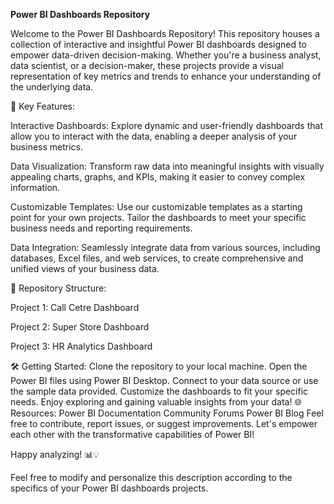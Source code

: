 ****Power BI Dashboards Repository****

Welcome to the Power BI Dashboards Repository! This repository houses a collection of interactive and insightful Power BI dashboards designed to empower data-driven decision-making. Whether you're a business analyst, data scientist, or a decision-maker, these projects provide a visual representation of key metrics and trends to enhance your understanding of the underlying data.

🚀 Key Features:

Interactive Dashboards: Explore dynamic and user-friendly dashboards that allow you to interact with the data, enabling a deeper analysis of your business metrics.

Data Visualization: Transform raw data into meaningful insights with visually appealing charts, graphs, and KPIs, making it easier to convey complex information.

Customizable Templates: Use our customizable templates as a starting point for your own projects. Tailor the dashboards to meet your specific business needs and reporting requirements.

Data Integration: Seamlessly integrate data from various sources, including databases, Excel files, and web services, to create comprehensive and unified views of your business data.

📁 Repository Structure:

Project 1: Call Cetre Dashboard

Project 2: Super Store Dashboard

Project 3: HR Analytics Dashboard

🛠️ Getting Started:
Clone the repository to your local machine.
Open the Power BI files using Power BI Desktop.
Connect to your data source or use the sample data provided.
Customize the dashboards to fit your specific needs.
Enjoy exploring and gaining valuable insights from your data!
🌐 Resources:
Power BI Documentation
Community Forums
Power BI Blog
Feel free to contribute, report issues, or suggest improvements. Let's empower each other with the transformative capabilities of Power BI!

Happy analyzing! 📊💡

Feel free to modify and personalize this description according to the specifics of your Power BI dashboards projects.
